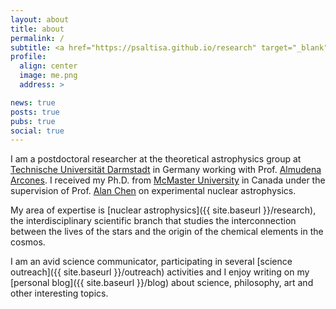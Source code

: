 ```yaml
---
layout: about
title: about
permalink: /
subtitle: <a href="https://psaltisa.github.io/research" target="_blank">Nuclear astrophysicist</a> and <a href="https://psaltisa.github.io/outreach" target="_blank">science communicator</a>
profile:
  align: center
  image: me.png
  address: >

news: true
posts: true
pubs: true
social: true
---
```


I am a postdoctoral researcher at the theoretical astrophysics group at
[Technische Universität Darmstadt](https://theorie.ikp.physik.tu-darmstadt.de/astro/home.php) in Germany working with Prof. [Almudena Arcones](https://theorie.ikp.physik.tu-darmstadt.de/astro/people/people_arcones.php). I received my Ph.D. from [McMaster University](http://www.physics.mcmaster.ca/) in Canada under the supervision of Prof. [Alan Chen](http://www.physics.mcmaster.ca/~chenal/nuc_astro_struc/personal/) on experimental nuclear astrophysics.

My area of expertise is [nuclear astrophysics]({{ site.baseurl }}/research), the interdisciplinary scientific branch that studies the interconnection between the lives of the stars and the origin of the chemical elements in the cosmos.

 I am an avid science communicator, participating in several [science outreach]({{ site.baseurl }}/outreach) activities and I enjoy writing on my [personal blog]({{ site.baseurl }}/blog) about science, philosophy, art and other interesting topics.
